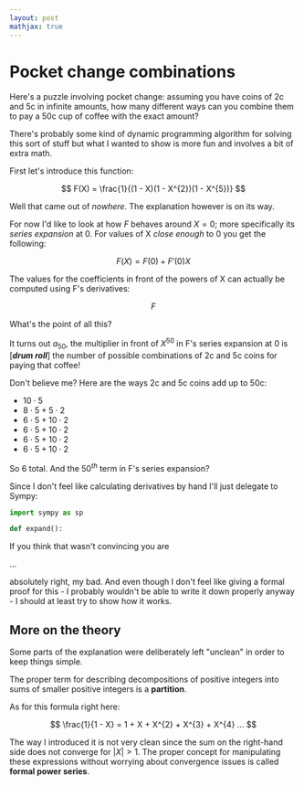 ```yaml
---
layout: post
mathjax: true
---
```


# Pocket change combinations

Here's a puzzle involving pocket change: assuming you have coins of 2c and 5c in infinite amounts, how many different ways can you combine them to pay a 50c cup of coffee with the exact amount?

There's probably some kind of dynamic programming algorithm for solving this sort of stuff but what I wanted to show is more fun and involves a bit of extra math.

First let's introduce this function:

$$ F(X) = \frac{1}{(1 - X)(1 - X^{2})(1 - X^{5})} $$

Well that came out of _nowhere_. The explanation however is on its way.

For now I'd like to look at how $F$ behaves around $X = 0$; more specifically its _series expansion_ at 0. For values of X _close enough_ to 0 you get the following:

$$ F(X) = F(0) + F'(0)X $$

The values for the coefficients in front of the powers of X can actually be computed using F's derivatives:

$$ F $$

What's the point of all this?

It turns out $a_{50}$, the multiplier in front of $X^{50}$ in F's series expansion at 0 is   [_**drum roll**_]   the number of possible combinations of 2c and 5c coins for paying that coffee!

Don't believe me? Here are the ways 2c and 5c coins add up to 50c:

- $10 \cdot 5$
- $8 \cdot 5 + 5 \cdot 2$
- $6 \cdot 5 + 10 \cdot 2$
- $6 \cdot 5 + 10 \cdot 2$
- $6 \cdot 5 + 10 \cdot 2$
- $6 \cdot 5 + 10 \cdot 2$

So 6 total. And the $50^{th}$ term in F's series expansion?

Since I don't feel like calculating derivatives by hand I'll just delegate to Sympy:

~~~python
import sympy as sp

def expand():
~~~

If you think that wasn't convincing you are


...

absolutely right, my bad. And even though I don't feel like giving a formal proof for this - I probably wouldn't be able to write it down properly anyway - I should at least try to show how it works.

## More on the theory

Some parts of the explanation were deliberately left "unclean" in order to keep things simple.

The proper term for describing decompositions of positive integers into sums of smaller positive integers is a **partition**.

As for this formula right here:

$$ \frac{1}{1 - X} = 1 + X + X^{2} + X^{3} + X^{4} ... $$

The way I introduced it is not very clean since the sum on the right-hand side does not converge for $|X| > 1$. The proper concept for manipulating these expressions without worrying about convergence issues is called **formal power series**.